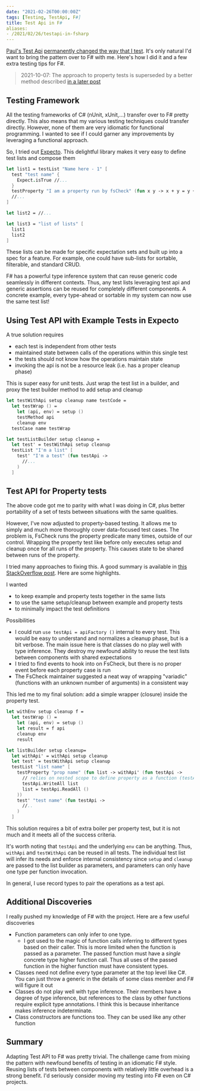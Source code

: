 ```yaml
---
date: "2021-02-26T00:00:00Z"
tags: [Testing, TestApi, F#]
title: Test Api in F#
aliases:
- /2021/02/26/testapi-in-fsharp
---
```


[Paul's Test Api](https://codewithspoon.com/2019/12/stop-corrupting-yourself-test-against-abstractions/) [permanently changed the way that I test](../../posts/2020/2020-08-21-Test-Api-InPractice.md). It's only natural I'd want to bring the pattern over to F# with me. Here's how I did it and a few extra testing tips for F#. 
<!--more-->

> 2021-10-07: The approach to property tests is superseded by a better method described [in a later post](../../posts/2021/2021-10-08-TestApi-in-FSharp-revised.md)


## Testing Framework

All the testing frameworks of C# (nUnit, xUnit,...) transfer over to F# pretty directly. This also means that my various testing techniques could transfer directly. However, none of them are very idiomatic for functional programming. I wanted to see if I could garner any improvements by leveraging a functional approach.

So, I tried out [Expecto](https://github.com/haf/expecto). This delightful library makes it very easy to define test lists and compose them

```fsharp
let list1 = testList "Name here - 1" [
  test "test name" {
    Expect.isTrue //...
  }
  testProperty "I am a property run by fsCheck" (fun x y -> x + y = y + x)
  //...
]

let list2 = //...

let list3 = "list of lists" [
  list1
  list2
]
```

These lists can be made for specific expectation sets and built up into a spec for a feature. For example, one could have sub-lists for sortable, filterable, and standard CRUD. 

F# has a powerful type inference system that can reuse generic code seamlessly in different contexts. Thus, any test lists leveraging test api and generic assertions can be reused for completely different components. A concrete example, every type-ahead or sortable in my system can now use the same test list!

## Using Test API with Example Tests in Expecto
A true solution requires
- each test is independent from other tests
- maintained state between calls of the operations within this single test
- the tests should not know how the operations maintain state
- invoking the api is not be a resource leak (i.e. has a proper cleanup phase)

This is super easy for unit tests. Just wrap the test list in a builder, and proxy the test builder method to add setup and cleanup

```fsharp
let testWithApi setup cleanup name testCode = 
  let testWrap () =
    let (api, env) = setup ()
    testMethod api
    cleanup env 
  testCase name testWrap

let testListBuilder setup cleanup =
  let test' = testWithApi setup cleanup
  testList "I'm a list" [
    test' "I'm a test" (fun testApi -> 
      //...
    )
  ]
```

## Test API for Property tests

The above code got me to parity with what I was doing in C#, plus better portability of a set of tests between situations with the same qualities.

However, I've now adjusted to property-based testing. It allows me to simply and much more thoroughly cover data-focused test cases. 
The problem is, FsCheck runs the property predicate many times, outside of our control. Wrapping the property test like before only executes setup and cleanup once for all runs of the property. This causes state to be shared between runs of the property.

I tried many approaches to fixing this. A good summary is available in [this StackOverflow post](https://stackoverflow.com/questions/65401727). Here are some highlights.

I wanted 
- to keep example and property tests together in the same lists
- to use the same setup/cleanup between example and property tests
- to minimally impact the test definitions

Possibilities
- I could run `use testApi = apiFactory ()` internal to every test. This would be easy to understand and normalizes a cleanup phase, but is a bit verbose. The main issue here is that classes do no play well with type inference. They destroy my newfound ability to reuse the test lists between components with shared expectations
- I tried to find events to hook into on FsCheck, but there is no proper event before each property case is run
- The FsCheck maintainer suggested a neat way of wrapping "variadic" (functions with an unknown number of arguments) in a consistent way

This led me to my final solution: add a simple wrapper (closure) inside the property test. 

```fsharp
let withEnv setup cleanup f = 
  let testWrap () =
    let (api, env) = setup ()
    let result = f api
    cleanup env
    result

let listBuilder setup cleanup= 
  let withApi' = withApi setup cleanup 
  let test' = testWithApi setup cleanup
  testList "list name" [
    testProperty "prop name" (fun list -> withApi' (fun testApi ->
      // relies on nested scope to define property as a function (testApi -> bool)
      testApi.WriteAll list
      list = testApi.ReadAll ()
    ))
    test' "test name" (fun testApi -> 
      //..
    )
  ]
```

This solution requires a bit of extra boiler per property test, but it is not much and it meets all of the success criteria.

It's worth noting that `testApi` and the underlying `env` can be anything. Thus, `withApi` and `testWithApi` can be reused in all tests. The individual test list will infer its needs and enforce internal consistency since `setup` and `cleanup` are passed to the list builder as parameters, and parameters can only have one type per function invocation.

In general, I use record types to pair the operations as a test api.

## Additional Discoveries
I really pushed my knowledge of F# with the project. Here are a few useful discoveries
- Function parameters can only infer to one type. 
  - I got used to the magic of function calls inferring to different types based on their caller. This is more limited when the function is passed as a parameter. The passed function must have a *single* concrete type higher function call. Thus all uses of the passed function in the higher function must have consistent types.
- Classes need not define every type parameter at the top level like C#. You can just throw a generic in the details of some class member and F# will figure it out
- Classes do not play well with type inference. Their members have a degree of type inference, but references to the class by other functions require explicit type annotations. I think this is because inheritance makes inference indeterminate.
- Class constructors are functions too. They can be used like any other function


## Summary

Adapting Test API to F# was pretty trivial. The challenge came from mixing the pattern with newfound benefits of testing in an idiomatic F# style.
Reusing lists of tests between components with relatively little overhead is a strong benefit. I'd seriously consider moving my testing into F# even on C# projects.



